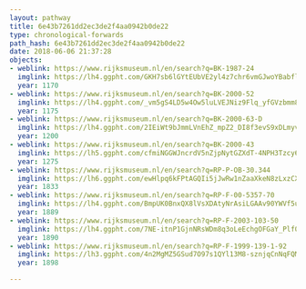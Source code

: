 ```yaml
---
layout: pathway
title: 6e43b7261dd2ec3de2f4aa0942b0de22
type: chronological-forwards
path_hash: 6e43b7261dd2ec3de2f4aa0942b0de22
date: 2018-06-06 21:37:28
objects:
- weblink: https://www.rijksmuseum.nl/en/search?q=BK-1987-24
  imglink: https://lh4.ggpht.com/GKH7sb6lGYtEUbVE2yl4z7chr6vmGJwoYBabflHYHVDzpNL7KWkuK9SFvwsnghxm1d5tsUnzFsak7bU0za8qCU1EBA=s200
  year: 1170
- weblink: https://www.rijksmuseum.nl/en/search?q=BK-2000-52
  imglink: https://lh4.ggpht.com/_vm5gS4LD5w4Ow5luLVEJNiz9Flq_yfGVzbmm8lpif00t-YlU8tB8B2huKpdtHC95lZrgOhhkI2jOPow6j-XFllNNA=s200
  year: 1175
- weblink: https://www.rijksmuseum.nl/en/search?q=BK-2000-63-D
  imglink: https://lh4.ggpht.com/2IEiWt9bJmmLVnEhZ_mpZ2_DI8f3evS9xDLmyv5DIj7D27_Ld_88Ss5Pgb0RAy_spRCVvVOoXUVdPWYG4sOdx1CHaHY=s200
  year: 1200
- weblink: https://www.rijksmuseum.nl/en/search?q=BK-2000-43
  imglink: https://lh5.ggpht.com/cfmiNGGWJncrdV5nZjpNytGZXdT-4NPH3Tzcy6q0VEdFV-I8Xoin28VogB84cDZgYT7Huhe7BYVPSCE478aX19dof4Q=s200
  year: 1275
- weblink: https://www.rijksmuseum.nl/en/search?q=RP-P-OB-30.344
  imglink: https://lh6.ggpht.com/ewHlpq6kFPtAGQIi5jJwRw1nZaaXkeN8zLxzCXbswLlyFoolhIdGgBJIzC5sc_eI_pAgDxz1Lnq0ulmnQDvJb6RfxyA=s200
  year: 1833
- weblink: https://www.rijksmuseum.nl/en/search?q=RP-F-00-5357-70
  imglink: https://lh4.ggpht.com/BmpUK0BnxQX8lVsXDAtyNrAsiLGAAv90YWVf5ubUUjlcd22i52bxnj9agQhirKLgtMDepZxLVVthIePUW_6_cWz0rdZl=s200
  year: 1889
- weblink: https://www.rijksmuseum.nl/en/search?q=RP-F-2003-103-50
  imglink: https://lh4.ggpht.com/7NE-itnP1GjnNRsWDm8q3oLeEchgOFGaY_Plf0SIjTTshTUAsgVOOwCbesUsCXoqzzCYyL8aR3XPv39BMWduXQNquoU=s200
  year: 1890
- weblink: https://www.rijksmuseum.nl/en/search?q=RP-F-1999-139-1-92
  imglink: https://lh3.ggpht.com/4n2MgMZ5GSud7O97s1QYl13M8-sznjqCnNqFQM0fai_4rsIv4jf3wfm1ogAEmOjV8G1td3eAaT0XeDVL9JGt9fTvDKE=s200
  year: 1898

---
```


